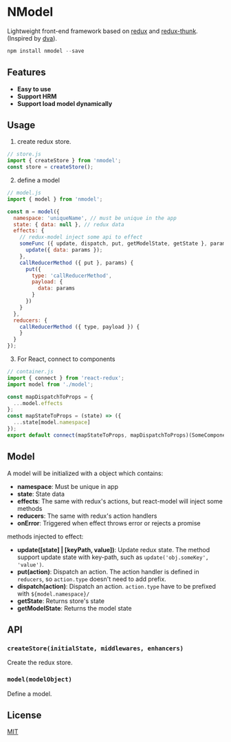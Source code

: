 NModel
===========
Lightweight front-end framework based on [redux](https://github.com/reactjs/redux) and [redux-thunk](https://github.com/gaearon/redux-thunk). (Inspired by [dva](https://github.com/dvajs/dva)).

```js
npm install nmodel --save
```

## Features
- **Easy to use**
- **Support HRM**
- **Support load model dynamically**

## Usage
1. create redux store.
```js
// store.js
import { createStore } from 'nmodel';
const store = createStore();
```

2. define a model
```js
// model.js
import { model } from 'nmodel';

const m = model({
  namespace: 'uniqueName', // must be unique in the app
  state: { data: null }, // redux data
  effects: {
    // redux-model inject some api to effect
    someFunc ({ update, dispatch, put, getModelState, getState }, params) {
      update({ data: params });
    },
    callReducerMethod ({ put }, params) {
      put({
        type: 'callReducerMethod',
        payload: {
          data: params
        }
      })
    }
  },
  reducers: {
    callReducerMethod ({ type, payload }) {
    }
  }
});
```

3. For React, connect to components
```js
// container.js
import { connect } from 'react-redux';
import model from './model';

const mapDispatchToProps = {
  ...model.effects
};
const mapStateToProps = (state) => ({
  ...state[model.namespace]
});
export default connect(mapStateToProps, mapDispatchToProps)(SomeComponent);
```

## Model
A model will be initialized with a object which contains:
- **namespace**: Must be unique in app
- **state**: State data
- **effects**: The same with redux's actions, but react-model will inject some methods
- **reducers**: The same with redux's action handlers
- **onError**: Triggered when effect throws error or rejects a promise

methods injected to effect:
- **update([state] | [keyPath, value])**: Update redux state. The method support update state with key-path, such as `update('obj.someKey', 'value')`.
- **put(action)**: Dispatch an action. The action handler is defined in `reducers`, so `action.type` doesn't need to add prefix.
- **dispatch(action)**: Dispatch an action. `action.type` have to be prefixed with `${model.namespace}/`
- **getState**: Returns store's state
- **getModelState**: Returns the model state

## API
### `createStore(initialState, middlewares, enhancers)`
Create the redux store.

### `model(modelObject)`
Define a model.

## License
[MIT](https://tldrlegal.com/license/mit-license)
